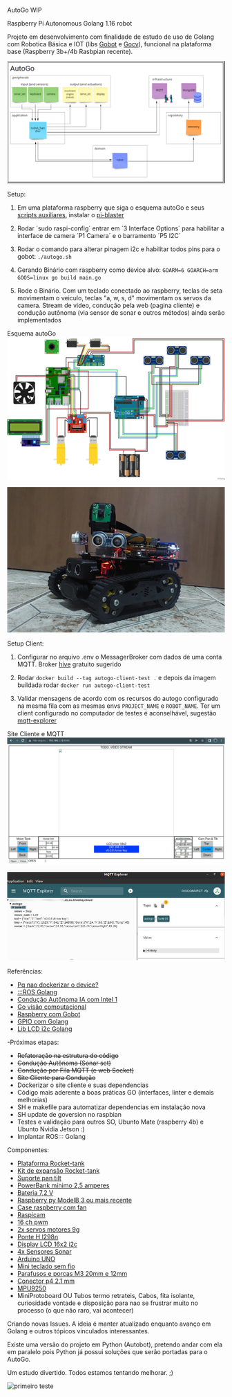 AutoGo WIP

Raspberry Pi Autonomous Golang 1.16 robot

Projeto em desenvolvimento com finalidade de estudo de uso de Golang com Robotica Básica e IOT (libs [Gobot](https://gobot.io/) e [Gocv](https://gocv.io/)), funcional na plataforma base (Raspberry 3b+/4b Rasbpian recente).

![arquitetura](./docs/images/autogo_miro.png?raw=true "arquitetura")

Setup:
  1. Em uma plataforma raspberry que siga o esquema autoGo e seus [scripts auxiliares](./scripts/README.md), instalar o [pi-blaster](https://github.com/sarfata/pi-blaster)

  2. Rodar ´sudo raspi-config´ entrar em ´3 Interface Options´ para habilitar a interface de camera ´P1 Camera´ e o barramento ´P5 I2C´

  3. Rodar o comando para alterar pinagem i2c e habilitar todos pins para o gobot: `./autogo.sh`

  4. Gerando Binário com raspberry como device alvo: `GOARM=6 GOARCH=arm GOOS=linux go build main.go`

  5. Rode o Binário. Com um teclado conectado ao raspberry, teclas de seta movimentam o veiculo, teclas "a, w, s, d" movimentam os servos da camera. Stream de video, condução pela web (pagina cliente) e condução autônoma (via sensor de sonar e outros métodos) ainda serão implementados

Esquema autoGo
![esquema](./docs/images/autogo_fritzing_schema.jpg?raw=true "esquema")

![versão atual](./docs/images/autogo_tank.jpg?raw=true "montado")


Setup Client:
  1. Configurar no arquivo .env o MessagerBroker com dados de uma conta MQTT. Broker [hive](https://www.hivemq.com/mqtt-cloud-broker/) gratuito sugerido
   
  2. Rodar `docker build --tag autogo-client-test .` e depois da imagem buildada rodar `docker run autogo-client-test`

  3. Validar mensagens de acordo com os recursos do autogo configurado na mesma fila com as mesmas envs `PROJECT_NAME` e `ROBOT_NAME`. Ter um client configurado no computador de testes é aconselhável, sugestão [mqtt-explorer](http://mqtt-explorer.com/)

Site Cliente e MQTT
![site cliente](./docs/images/site_client.jpg?raw=true "cliente")

![app cliente](./docs/images/mqtt_client.jpg?raw=true "cliente")

Referências:
  - [Pq nao dockerizar o device?](https://ubuntu.com/blog/ros-docker)
  - [:::ROS Golang](https://ubuntu.com/blog/go-for-ros)
  - [Condução Autônoma IA com Intel 1](https://towardsdatascience.com/robot-tank-with-raspberry-pi-and-intel-neural-computer-stick-2-77263ca7a1c7)
  - [Go visão computacional](https://about.sourcegraph.com/go/gophercon-2018-computer-vision-using-go-and-opencv-3/)
  - [Raspberry com Gobot](https://gobot.io/documentation/platforms/raspi/)
  - [GPIO com Golang](https://pkg.go.dev/github.com/heupel/gobot/platforms/gpio#section-readme)
  - [Lib LCD i2c Golang](https://github.com/d2r2/go-hd44780)

-Próximas etapas:
  - ~~Refatoração na estrutura do código~~
  - ~~Condução Autônoma (Sonar set)~~
  - ~~Condução por Fila MQTT (e web Socket)~~
  - ~~Site Cliente para Condução~~
  - Dockerizar o site cliente e suas dependencias
  - Código mais aderente a boas práticas GO (interfaces, linter e demais melhorias)
  - SH e makefile para automatizar dependencias em instalação nova
  - SH update de goversion no raspbian
  - Testes e validação para outros SO, Ubunto Mate (raspberry 4b) e Ubunto Nvidia Jetson :)
  - Implantar ROS::: Golang

Componentes:
  - [Plataforma Rocket-tank](https://www.robocore.net/robotica-robocore/plataforma-robotica-rocket-tank)
  - [Kit de expansão Rocket-tank](https://www.robocore.net/item-mecanico/kit-de-expansao-rocket-tank)
  - [Suporte pan tilt](https://lista.mercadolivre.com.br/suporte-pan-tilt-arduino)
  - [PowerBank minimo 2,5 amperes](https://lista.mercadolivre.com.br/powerbank-mi#D[A:PowerBank%20mi])
  - [Bateria 7,2 V](https://lista.mercadolivre.com.br/bateria-leao-nimh-7.2#D[A:bateria%20leao%20nimh%207.2])
  - [Raspberry py ModelB 3 ou mais recente](https://lista.mercadolivre.com.br/raspberry-py-modelb-3)
  - [Case raspberry com fan](https://lista.mercadolivre.com.br/case-raspberry-pi-cooler-duplo-aluminio_OrderId_PRICE_NoIndex_True)
  - [Raspicam](https://www.robocore.net/acessorios-raspberry-pi/camera-para-raspberry-pi-rev-1-3)
  - [16 ch pwm](https://lista.mercadolivre.com.br/16-ch-pwm)
  - [2x servos motores 9g](https://lista.mercadolivre.com.br/servos-motores-9g#D[A:servos%20motores%209g])
  - [Ponte H l298n](https://lista.mercadolivre.com.br/raspiberry-cam)
  - [Display LCD 16x2 i2c](https://lista.mercadolivre.com.br/display-16x2-i2c#D[A:display%2016x2%20i2c])
  - [4x Sensores Sonar](https://lista.mercadolivre.com.br/arduino-sonar-sensores#D[A:arduino%20sonar%20sensores])
  - [Arduino UNO](https://lista.mercadolivre.com.br/arduino-uno#D[A:Arduino%20UNO])
  - [Mini teclado sem fio](https://lista.mercadolivre.com.br/mini-keyboard#D[A:mini%20keyboard])
  - [Parafusos e porcas M3 20mm e 12mm](https://lista.mercadolivre.com.br/parafusos-e-porcas-m3-20mm#D[A:Parafusos%20e%20porcas%20M3%2020mm])
  - [Conector p4 2.1 mm](https://lista.mercadolivre.com.br/conector-p4-2.1-mm#D[A:conector%20p4%202.1%20mm])
  - [MPU9250](https://lista.mercadolivre.com.br/mpu9250#D[A:MPU9250])
  - MiniProtoboard OU Tubos termo retrateis, Cabos, fita isolante, curiosidade vontade e disposição para nao se frustrar muito no processo (o que não raro, vai acontecer)

Criando novas Issues. A ideia é manter atualizado enquanto avanço em Golang e outros tópicos vinculados interessantes.

Existe uma versão do projeto em Python (Autobot), pretendo andar com ela em paralelo pois Python já possui soluções que serão portadas para o AutoGo.

Um estudo divertido.
Todos estamos tentando melhorar. ;)

![primeiro teste](./docs/images/first_test.gif?raw=true "primeiro teste")
